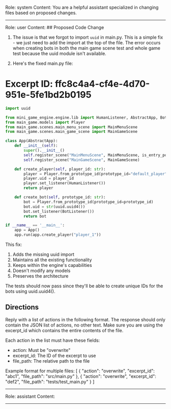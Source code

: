 Role: system
Content: You are a helpful assistant specialized in changing files based on proposed changes.
__________________
Role: user
Content: ## Proposed Code Change
1. The issue is that we forgot to import `uuid` in main.py. This is a simple fix - we just need to add the import at the top of the file. The error occurs when creating bots in both the main game scene test and whole game test because the uuid module isn't available.

2. Here's the fixed main.py file:

# Excerpt ID: ffc8c4a4-cf4e-4d70-951e-5fe1bd2b0195
```python main_game/main.py
import uuid

from mini_game_engine.engine.lib import HumanListener, AbstractApp, BotListener
from main_game.models import Player
from main_game.scenes.main_menu_scene import MainMenuScene
from main_game.scenes.main_game_scene import MainGameScene

class App(AbstractApp):
    def __init__(self):
        super().__init__()
        self.register_scene("MainMenuScene", MainMenuScene, is_entry_point=True)
        self.register_scene("MainGameScene", MainGameScene)

    def create_player(self, player_id: str):
        player = Player.from_prototype_id(prototype_id="default_player")
        player.uid = player_id
        player.set_listener(HumanListener())
        return player

    def create_bot(self, prototype_id: str):
        bot = Player.from_prototype_id(prototype_id=prototype_id)
        bot.uid = str(uuid.uuid4())
        bot.set_listener(BotListener())
        return bot

if __name__ == '__main__':
    app = App()
    app.run(app.create_player("player_1"))
```

This fix:
1. Adds the missing uuid import
2. Maintains all the existing functionality
3. Keeps within the engine's capabilities
4. Doesn't modify any models
5. Preserves the architecture

The tests should now pass since they'll be able to create unique IDs for the bots using uuid.uuid4().

## Directions
Reply with a list of actions in the following format. The response should only contain the JSON list of actions, no other text.
Make sure you are using the excerpt_id which contains the entire contents of the file.

Each action in the list must have these fields:
- action: Must be "overwrite"
- excerpt_id: The ID of the excerpt to use
- file_path: The relative path to the file

Example format for multiple files:
[
    {
        "action": "overwrite",
        "excerpt_id": "abc1",
        "file_path": "src/main.py"
    },
    {
        "action": "overwrite",
        "excerpt_id": "def2",
        "file_path": "tests/test_main.py"
    }
]
__________________
Role: assistant
Content: 
__________________
